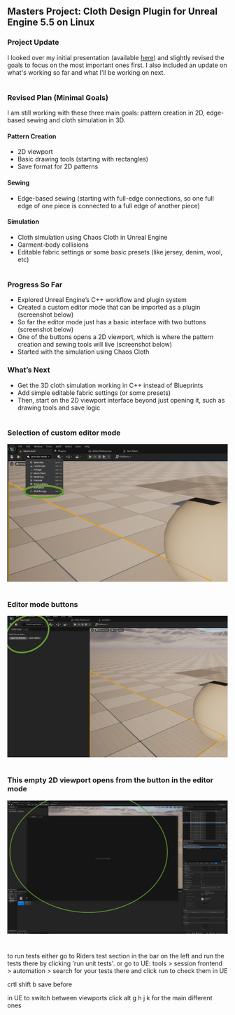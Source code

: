 ## Masters Project: Cloth Design Plugin for Unreal Engine 5.5 on Linux
### Project Update
I looked over my initial presentation (available [here](https://livebournemouthac.sharepoint.com/:b:/r/sites/MScCAVE202425/Shared%20Documents/MSc%20Project/Initial%20Presentations/Marisa-MSc-Presentation.pdf?csf=1&web=1&e=PkPUL9)) and slightly revised the goals to focus on the most important ones first. I also included an update on what's working so far and what I'll be working on next.
# 
### Revised Plan (Minimal Goals)
I am still working with these three main goals: pattern creation in 2D, edge-based sewing and cloth simulation in 3D.
#### Pattern Creation
- 2D viewport
- Basic drawing tools (starting with rectangles)
- Save format for 2D patterns
#### Sewing
- Edge-based sewing (starting with full-edge connections, so one full edge of one piece is connected to a full edge of another piece)
#### Simulation
- Cloth simulation using Chaos Cloth in Unreal Engine
- Garment-body collisions
- Editable fabric settings or some basic presets (like jersey, denim, wool, etc)
#
### Progress So Far
- Explored Unreal Engine’s C++ workflow and plugin system
- Created a custom editor mode that can be imported as a plugin (screenshot below)
- So far the editor mode just has a basic interface with two buttons (screenshot below)
- One of the buttons opens a 2D viewport, which is where the pattern creation and sewing tools will live (screenshot below)
- Started with the simulation using Chaos Cloth

### What’s Next
- Get the 3D cloth simulation working in C++ instead of Blueprints
- Add simple editable fabric settings (or some presets)
- Then, start on the 2D viewport interface beyond just opening it, such as drawing tools and save logic

#
### Selection of custom editor mode
![photo](media/photo1.png)

#
### Editor mode buttons
![photo](media/photo2.png)

#
### This empty 2D viewport opens from the button in the editor mode 
![photo](media/photo3.png)

#
#

to run tests either go to Riders test section in the bar on the left and run the tests there by clicking 'run unit tests'. or go to UE: tools > session frontend > automation > search for your tests there and click run to check them in UE

crtl shift b
save before 




in UE to switch between viewports click alt g h j k for the main different ones
